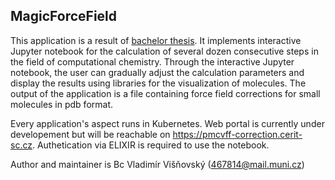 ## MagicForceField 

This application is a result of [bachelor thesis](https://is.muni.cz/auth/th/wzga0/). It implements interactive Jupyter notebook for the calculation of several dozen consecutive steps in the field of computational chemistry. Through the interactive Jupyter notebook, the user can gradually adjust the calculation parameters and display the results using libraries for the visualization of molecules. The output of the application is a file containing force field corrections for small molecules in pdb format. 

Every application's aspect runs in Kubernetes. Web portal is currently under developement but will be reachable on https://pmcvff-correction.cerit-sc.cz. Authetication via ELIXIR is required to use the notebook.

Author and maintainer is Bc Vladimír Višňovský (467814@mail.muni.cz)
